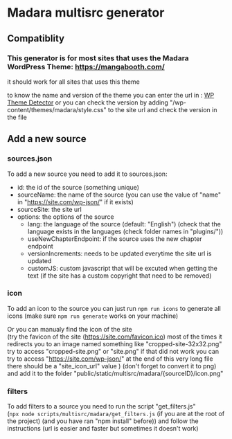 # Madara multisrc generator

## Compatiblity

### This generator is for most sites that uses the Madara WordPress Theme: https://mangabooth.com/

it should work for all sites that uses this theme

to know the name and version of the theme you can enter the url in : [WP Theme Detector](https://www.wpthemedetector.com)
or you can check the version by adding "/wp-content/themes/madara/style.css"
to the site url and check the version in the file

## Add a new source

### sources.json

To add a new source you need to add it to sources.json:

- id: the id of the source (something unique)
- sourceName: the name of the source (you can use the value of "name" in "https://site.com/wp-json/" if it exists)
- sourceSite: the site url
- options: the options of the source
  - lang: the language of the source (default: "English") (check that the language
   exists in the languages (check folder names in "plugins/"))
  - useNewChapterEndpoint: if the source uses the new chapter endpoint
  - versionIncrements: needs to be updated everytime the site url is updated
  - customJS: custom javascript that will be excuted when getting the text (if
   the site has a custom copyright that need to be removed)

### icon

To add an icon to the source you can just run `npm run icons` to generate all icons (make sure `npm run generate` works on your machine)

Or you can manualy find the icon of the site \
(try the favicon of the site (https://site.com/favicon.ico) most of the times it redirects you to an image named something like "cropped-site-32x32.png" try to access "cropped-site.png" or "site.png" if that did not work you can try to access "https://site.com/wp-json/" at the end of this very long file there should be a "site_icon_url" value
) (don't forget to convert it to png)
and add it to the folder "public/static/multisrc/madara/{sourceID}/icon.png"

### filters

To add filters to a source you need to run the script "get_filters.js" \
(`npx node scripts/multisrc/madara/get_filters.js`
(if you are at the root of the project) (and you have ran "npm install" before))
and follow the instructions (url is easier and faster but sometimes it doesn't work)
